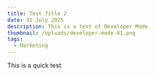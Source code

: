 ```yaml
---
title: Test Title 2
date: 31 July 2025
description: This is a test of Developer Mode
thumbnail: /uploads/developer-mode-01.png
tags:
  - Marketing
---
```

This is a quick test
